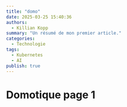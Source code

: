 ```yaml
---
title: "domo"
date: 2025-03-25 15:40:36
authors:
  - Killian Kopp
summary: "Un résumé de mon premier article."
categories:
  - Technologie
tags:
  - Kubernetes
  - AI
publish: true
---
```


# Domotique page 1